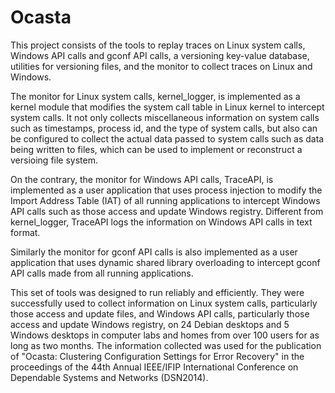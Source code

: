# Ocasta
This project consists of the tools to replay traces on Linux system calls, Windows API calls and gconf API calls, a versioning key-value database, utilities for versioning files, and the monitor to collect traces on Linux and Windows.

The monitor for Linux system calls, kernel_logger, is implemented as a kernel module that modifies the system call table in Linux kernel to intercept system calls. It not only collects miscellaneous information on system calls such as timestamps, process id, and the type of system calls, but also can be configured to collect the actual data passed to system calls such as data being written to files, which can be used to implement or reconstruct a versioing file system.

On the contrary, the monitor for Windows API calls, TraceAPI, is implemented as a user application that uses process injection to modify the Import Address Table (IAT) of all running applications to intercept Windows API calls such as those access and update Windows registry. Different from kernel_logger, TraceAPI logs the information on Windows API calls in text format.

Similarly the monitor for gconf API calls is also implemented as a user application that uses dynamic shared library overloading to intercept gconf API calls made from all running applications.

This set of tools was designed to run reliably and efficiently. They were successfully used to collect information on Linux system calls, particularly those access and update files, and Windows API calls, particularly those access and update Windows registry, on 24 Debian desktops and 5 Windows desktops in computer labs and homes from over 100 users for as long as two months. The information collected was used for the publication of "Ocasta: Clustering Configuration Settings for Error Recovery" in the proceedings of the 44th Annual IEEE/IFIP International Conference on Dependable Systems and Networks (DSN2014).
